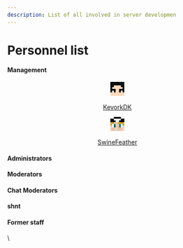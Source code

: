 ```yaml
---
description: List of all involved in server developmen
---
```


# Personnel list

#### &#x20;                                                                                   Management

<div align="center" data-full-width="true">

<figure><img src="../../.gitbook/assets/KevorkDK (1).png" alt=""><figcaption><p><a href="../../others/server-developers/kevork.md">KevorkDK</a></p></figcaption></figure>

 

<figure><img src="../../.gitbook/assets/SwineFeather.png" alt=""><figcaption><p><a href="../../others/server-developers/swinefeather.md">SwineFeather</a></p></figcaption></figure>

</div>

#### &#x20;                                                                                 Administrators

#### &#x20;                                                                                    Moderators

#### &#x20;                                                                              Chat Moderators

#### shnt

#### Former staff

\
